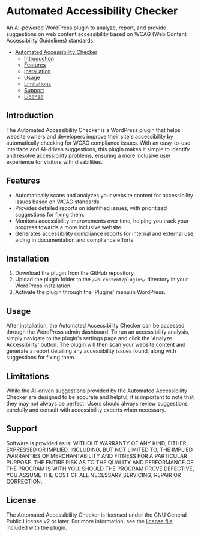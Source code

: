 # Automated Accessibility Checker

An AI-powered WordPress plugin to analyze, report, and provide suggestions on web content accessibility based on WCAG (Web Content Accessibility Guidelines) standards.

<!-- TOC -->

- [Automated Accessibility Checker](#automated-accessibility-checker)
  - [Introduction](#introduction)
  - [Features](#features)
  - [Installation](#installation)
  - [Usage](#usage)
  - [Limitations](#limitations)
  - [Support](#support)
  - [License](#license)

<!-- /TOC -->

## Introduction

The Automated Accessibility Checker is a WordPress plugin that helps website owners and developers improve their site's accessibility by automatically checking for WCAG compliance issues. With an easy-to-use interface and AI-driven suggestions, this plugin makes it simple to identify and resolve accessibility problems, ensuring a more inclusive user experience for visitors with disabilities.

## Features

- Automatically scans and analyzes your website content for accessibility issues based on WCAG standards.
- Provides detailed reports on identified issues, with prioritized suggestions for fixing them.
- Monitors accessibility improvements over time, helping you track your progress towards a more inclusive website.
- Generates accessibility compliance reports for internal and external use, aiding in documentation and compliance efforts.

## Installation

1. Download the plugin from the GitHub repository.
2. Upload the plugin folder to the `/wp-content/plugins/` directory in your WordPress installation.
3. Activate the plugin through the 'Plugins' menu in WordPress.

## Usage

After installation, the Automated Accessibility Checker can be accessed through the WordPress admin dashboard. To run an accessibility analysis, simply navigate to the plugin's settings page and click the 'Analyze Accessibility' button. The plugin will then scan your website content and generate a report detailing any accessibility issues found, along with suggestions for fixing them.

## Limitations

While the AI-driven suggestions provided by the Automated Accessibility Checker are designed to be accurate and helpful, it is important to note that they may not always be perfect. Users should always review suggestions carefully and consult with accessibility experts when necessary.

## Support

Software is provided as is: WITHOUT WARRANTY OF ANY KIND, EITHER EXPRESSED
OR IMPLIED, INCLUDING, BUT NOT LIMITED TO, THE IMPLIED WARRANTIES OF
MERCHANTABILITY AND FITNESS FOR A PARTICULAR PURPOSE.  THE ENTIRE RISK AS
TO THE QUALITY AND PERFORMANCE OF THE PROGRAM IS WITH YOU.  SHOULD THE
PROGRAM PROVE DEFECTIVE, YOU ASSUME THE COST OF ALL NECESSARY SERVICING,
REPAIR OR CORRECTION.

## License

The Automated Accessibility Checker is licensed under the GNU General Public License v2 or later. For more information, see the [license file](LICENSE) included with the plugin.
